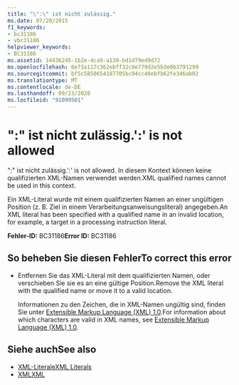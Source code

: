 ```yaml
---
title: "\":\" ist nicht zulässig."
ms.date: 07/20/2015
f1_keywords:
- bc31186
- vbc31186
helpviewer_keywords:
- BC31186
ms.assetid: 14436245-1b2e-4ca9-a139-bd1d79ed9d72
ms.openlocfilehash: 6e73a117c362ebff32c9e779d2e5b3e0b3791299
ms.sourcegitcommit: bf5c5850654187705bc94cc40ebfb62fe346ab02
ms.translationtype: MT
ms.contentlocale: de-DE
ms.lasthandoff: 09/23/2020
ms.locfileid: "91099501"
---
```

# <a name="-is-not-allowed"></a><span data-ttu-id="25b51-102">":" ist nicht zulässig.</span><span class="sxs-lookup"><span data-stu-id="25b51-102">':' is not allowed</span></span>

<span data-ttu-id="25b51-103">":" ist nicht zulässig.</span><span class="sxs-lookup"><span data-stu-id="25b51-103">':' is not allowed.</span></span> <span data-ttu-id="25b51-104">In diesem Kontext können keine qualifizierten XML-Namen verwendet werden.</span><span class="sxs-lookup"><span data-stu-id="25b51-104">XML qualified names cannot be used in this context.</span></span>  
  
 <span data-ttu-id="25b51-105">Ein XML-Literal wurde mit einem qualifizierten Namen an einer ungültigen Position (z. B. Ziel in einem Verarbeitungsanweisungsliteral) angegeben.</span><span class="sxs-lookup"><span data-stu-id="25b51-105">An XML literal has been specified with a qualified name in an invalid location, for example, a target in a processing instruction literal.</span></span>  
  
 <span data-ttu-id="25b51-106">**Fehler-ID:** BC31186</span><span class="sxs-lookup"><span data-stu-id="25b51-106">**Error ID:** BC31186</span></span>  
  
## <a name="to-correct-this-error"></a><span data-ttu-id="25b51-107">So beheben Sie diesen Fehler</span><span class="sxs-lookup"><span data-stu-id="25b51-107">To correct this error</span></span>  
  
- <span data-ttu-id="25b51-108">Entfernen Sie das XML-Literal mit dem qualifizierten Namen, oder verschieben Sie sie es an eine gültige Position.</span><span class="sxs-lookup"><span data-stu-id="25b51-108">Remove the XML literal with the qualified name or move it to a valid location.</span></span>  
  
     <span data-ttu-id="25b51-109">Informationen zu den Zeichen, die in XML-Namen ungültig sind, finden Sie unter [Extensible Markup Language (XML) 1.0](https://www.w3.org/TR/xml).</span><span class="sxs-lookup"><span data-stu-id="25b51-109">For information about which characters are valid in XML names, see [Extensible Markup Language (XML) 1.0](https://www.w3.org/TR/xml).</span></span>  
  
## <a name="see-also"></a><span data-ttu-id="25b51-110">Siehe auch</span><span class="sxs-lookup"><span data-stu-id="25b51-110">See also</span></span>

- [<span data-ttu-id="25b51-111">XML-Literale</span><span class="sxs-lookup"><span data-stu-id="25b51-111">XML Literals</span></span>](../language-reference/xml-literals/index.md)
- [<span data-ttu-id="25b51-112">XML</span><span class="sxs-lookup"><span data-stu-id="25b51-112">XML</span></span>](../programming-guide/language-features/xml/index.md)
